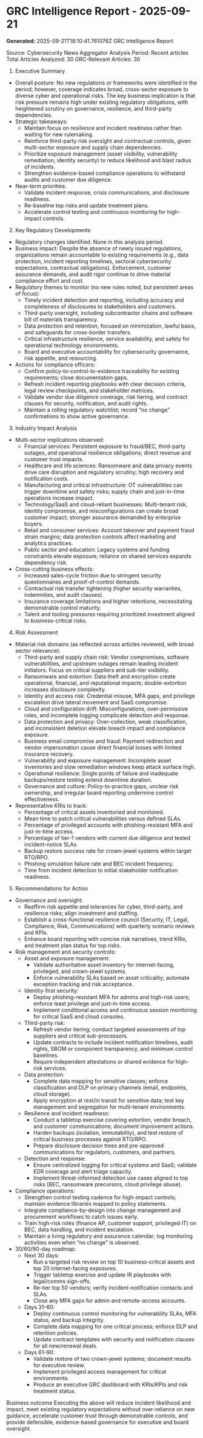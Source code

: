 # GRC Intelligence Report - 2025-09-21
**Generated:** 2025-09-21T18:10:41.761076Z
GRC Intelligence Report

Source: Cybersecurity News Aggregator
Analysis Period: Recent articles
Total Articles Analyzed: 30
GRC-Relevant Articles: 30

1) Executive Summary
- Overall posture: No new regulations or frameworks were identified in the period; however, coverage indicates broad, cross-sector exposure to diverse cyber and operational risks. The key business implication is that risk pressure remains high under existing regulatory obligations, with heightened scrutiny on governance, resilience, and third-party dependencies.
- Strategic takeaways:
  - Maintain focus on resilience and incident readiness rather than waiting for new rulemaking.
  - Reinforce third-party risk oversight and contractual controls, given multi-sector exposure and supply chain dependencies.
  - Prioritize exposure management (asset visibility, vulnerability remediation, identity security) to reduce likelihood and blast radius of incidents.
  - Strengthen evidence-based compliance operations to withstand audits and customer due diligence.
- Near-term priorities:
  - Validate incident response, crisis communications, and disclosure readiness.
  - Re-baseline top risks and update treatment plans.
  - Accelerate control testing and continuous monitoring for high-impact controls.

2) Key Regulatory Developments
- Regulatory changes identified: None in this analysis period.
- Business impact: Despite the absence of newly issued regulations, organizations remain accountable to existing requirements (e.g., data protection, incident reporting timelines, sectoral cybersecurity expectations, contractual obligations). Enforcement, customer assurance demands, and audit rigor continue to drive material compliance effort and cost.
- Regulatory themes to monitor (no new rules noted, but persistent areas of focus):
  - Timely incident detection and reporting, including accuracy and completeness of disclosures to stakeholders and customers.
  - Third-party oversight, including subcontractor chains and software bill of materials transparency.
  - Data protection and retention, focused on minimization, lawful basis, and safeguards for cross-border transfers.
  - Critical infrastructure resilience, service availability, and safety for operational technology environments.
  - Board and executive accountability for cybersecurity governance, risk appetite, and resourcing.
- Actions for compliance officers:
  - Confirm policy-to-control-to-evidence traceability for existing requirements; close documentation gaps.
  - Refresh incident reporting playbooks with clear decision criteria, legal review checkpoints, and stakeholder matrices.
  - Validate vendor due diligence coverage, risk tiering, and contract clauses for security, notification, and audit rights.
  - Maintain a rolling regulatory watchlist; record “no change” confirmations to show active governance.

3) Industry Impact Analysis
- Multi-sector implications observed:
  - Financial services: Persistent exposure to fraud/BEC, third-party outages, and operational resilience obligations; direct revenue and customer trust impacts.
  - Healthcare and life sciences: Ransomware and data privacy events drive care disruption and regulatory scrutiny; high recovery and notification costs.
  - Manufacturing and critical infrastructure: OT vulnerabilities can trigger downtime and safety risks; supply chain and just-in-time operations increase impact.
  - Technology/SaaS and cloud-reliant businesses: Multi-tenant risk, identity compromise, and misconfigurations can create broad customer impact; stronger assurance demanded by enterprise buyers.
  - Retail and consumer services: Account takeover and payment fraud strain margins; data protection controls affect marketing and analytics practices.
  - Public sector and education: Legacy systems and funding constraints elevate exposure; reliance on shared services expands dependency risk.
- Cross-cutting business effects:
  - Increased sales-cycle friction due to stringent security questionnaires and proof-of-control demands.
  - Contractual risk transfer tightening (higher security warranties, indemnities, and audit clauses).
  - Insurance coverage limitations and higher retentions, necessitating demonstrable control maturity.
  - Talent and tooling pressures requiring prioritized investment aligned to business-critical risks.

4) Risk Assessment
- Material risk domains (as reflected across articles reviewed, with broad sector relevance):
  - Third-party and supply chain risk: Vendor compromises, software vulnerabilities, and upstream outages remain leading incident initiators. Focus on critical suppliers and sub-tier visibility.
  - Ransomware and extortion: Data theft and encryption create operational, financial, and reputational impacts; double-extortion increases disclosure complexity.
  - Identity and access risk: Credential misuse, MFA gaps, and privilege escalation drive lateral movement and SaaS compromise.
  - Cloud and configuration drift: Misconfigurations, over-permissive roles, and incomplete logging complicate detection and response.
  - Data protection and privacy: Over-collection, weak classification, and inconsistent deletion elevate breach impact and compliance exposure.
  - Business email compromise and fraud: Payment redirection and vendor impersonation cause direct financial losses with limited insurance recovery.
  - Vulnerability and exposure management: Incomplete asset inventories and slow remediation windows keep attack surface high.
  - Operational resilience: Single points of failure and inadequate backups/restore testing extend downtime duration.
  - Governance and culture: Policy-to-practice gaps, unclear risk ownership, and irregular board reporting undermine control effectiveness.
- Representative KRIs to track:
  - Percentage of critical assets inventoried and monitored.
  - Mean time to patch critical vulnerabilities versus defined SLAs.
  - Percentage of privileged accounts with phishing-resistant MFA and just-in-time access.
  - Percentage of tier-1 vendors with current due diligence and tested incident-notice SLAs.
  - Backup restore success rate for crown-jewel systems within target RTO/RPO.
  - Phishing simulation failure rate and BEC incident frequency.
  - Time from incident detection to initial stakeholder notification readiness.

5) Recommendations for Action
- Governance and oversight:
  - Reaffirm risk appetite and tolerances for cyber, third-party, and resilience risks; align investment and staffing.
  - Establish a cross-functional resilience council (Security, IT, Legal, Compliance, Risk, Communications) with quarterly scenario reviews and KPIs.
  - Enhance board reporting with concise risk narratives, trend KRIs, and treatment plan status for top risks.
- Risk management and security controls:
  - Asset and exposure management:
    - Validate authoritative asset inventory for internet-facing, privileged, and crown-jewel systems.
    - Enforce vulnerability SLAs based on asset criticality; automate exception tracking and risk acceptance.
  - Identity-first security:
    - Deploy phishing-resistant MFA for admins and high-risk users; enforce least privilege and just-in-time access.
    - Implement conditional access and continuous session monitoring for critical SaaS and cloud consoles.
  - Third-party risk:
    - Refresh vendor tiering; conduct targeted assessments of top suppliers and critical sub-processors.
    - Update contracts to include incident notification timelines, audit rights, SBOM or component transparency, and minimum control baselines.
    - Require independent attestations or shared evidence for high-risk services.
  - Data protection:
    - Complete data mapping for sensitive classes; enforce classification and DLP on primary channels (email, endpoints, cloud storage).
    - Apply encryption at rest/in transit for sensitive data; test key management and segregation for multi-tenant environments.
  - Resilience and incident readiness:
    - Conduct a tabletop exercise covering extortion, vendor breach, and customer communications; document improvement actions.
    - Harden backups (isolation, immutability), and test restore of critical business processes against RTO/RPO.
    - Prepare disclosure decision trees and pre-approved communications for regulators, customers, and partners.
  - Detection and response:
    - Ensure centralized logging for critical systems and SaaS; validate EDR coverage and alert triage capacity.
    - Implement threat-informed detection use cases aligned to top risks (BEC, ransomware precursors, cloud privilege abuse).
- Compliance operations:
  - Strengthen control testing cadence for high-impact controls; maintain evidence libraries mapped to policy statements.
  - Integrate compliance-by-design into change management and procurement workflows to catch issues early.
  - Train high-risk roles (finance AP, customer support, privileged IT) on BEC, data handling, and incident escalation.
  - Maintain a living regulatory and assurance calendar; log monitoring activities even when “no change” is observed.
- 30/60/90-day roadmap:
  - Next 30 days:
    - Run a targeted risk review on top 10 business-critical assets and top 20 internet-facing exposures.
    - Trigger tabletop exercise and update IR playbooks with legal/comms sign-offs.
    - Re-tier top 50 vendors; verify incident-notification contacts and SLAs.
    - Close any MFA gaps for admin and remote-access accounts.
  - Days 31–60:
    - Deploy continuous control monitoring for vulnerability SLAs, MFA status, and backup integrity.
    - Complete data mapping for one critical process; enforce DLP and retention policies.
    - Update contract templates with security and notification clauses for all new/renewal deals.
  - Days 61–90:
    - Validate restore of two crown-jewel systems; document results for executive review.
    - Implement privileged access management for critical environments.
    - Produce an executive GRC dashboard with KRIs/KPIs and risk treatment status.

Business outcome
Executing the above will reduce incident likelihood and impact, meet existing regulatory expectations without over-reliance on new guidance, accelerate customer trust through demonstrable controls, and provide defensible, evidence-based governance for executive and board oversight.
